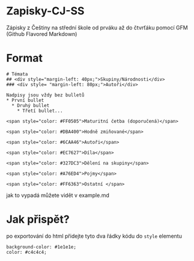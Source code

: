# Zapisky-CJ-SS
Zápisky z Češtiny na střední škole od prváku až do čtvrťáku pomocí GFM (Github Flavored Markdown)

# Format
```
# Témata
## <div style="margin-left: 40px;">Skupiny/Národnosti</div>
### <div style= "margin-left: 80px;">Autoři</div>

Nadpisy jsou vždy bez bulletů
* První bullet
  * Druhý bullet
    * Třetí bullet...

<span style="color: #FF0505">Maturitní četba (doporučená)</span>

<span style="color: #DBA400">Hodně zmiňované</span>

<span style="color: #6CAA46">Autoři</span>

<span style="color: #EC7627">Díla</span>

<span style="color: #327DC3">Dělení na skupiny</span>

<span style="color: #A76ED4">Pojmy</span>

<span style="color: #FF6363">Ostatní </span>
```
jak to vypadá můžete vidět v example.md

# Jak přispět?

po exportování do html přidejte tyto dva řádky kódu do ```style``` elementu
```
background-color: #1e1e1e;
color: #c4c4c4;
```
